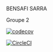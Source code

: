 BENSAFI SARRA

Groupe 2

[![codecov](https://codecov.io/gh/bensafisara/ceri-m1-techniques-de-test/branch/master/graph/badge.svg?token=8K1AW550C1)](https://codecov.io/gh/bensafisara/ceri-m1-techniques-de-test)

[![CircleCI](https://circleci.com/gh/bensafisara/ceri-m1-techniques-de-test/tree/master.svg?style=svg)](https://circleci.com/gh/bensafisara/ceri-m1-techniques-de-test/tree/master)